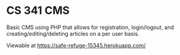 # CS 341 CMS
Basic CMS using PHP that allows for registration, login/logout, and creating/editing/deleting articles on a per user basis.

Viewable at https://safe-refuge-15345.herokuapp.com/
